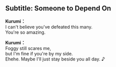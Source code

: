 # 

  
## Subtitle: Someone to Depend On
  
**Kurumi：**  
I can't believe you've defeated this many.  
You're so amazing.  
  
**Kurumi：**  
Foggy still scares me,  
but I'm fine if you're by my side.  
Ehehe. Maybe I'll just stay beside you all day. ♪  
